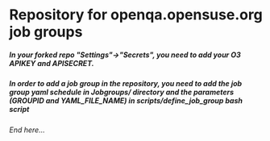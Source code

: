 # Repository for openqa.opensuse.org job groups

##### In your forked repo "Settings"->"Secrets", you need to add your O3 APIKEY and APISECRET.

##### In order to add a job group in the repository, you need to add the job group yaml schedule in Jobgroups/ directory and the parameters (GROUPID and YAML_FILE_NAME) in scripts/define_job_group bash script

###### End here...

